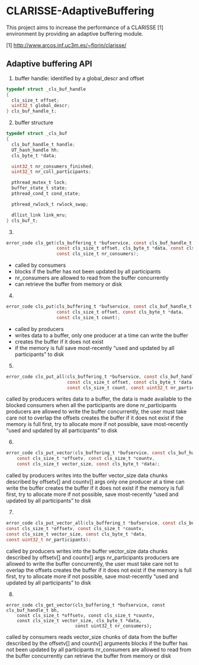 # CLARISSE-AdaptiveBuffering

This project aims to increase the performance of a CLARISSE [1] environment by
providing an adaptive buffering module.


[1] http://www.arcos.inf.uc3m.es/~florin/clarisse/



## Adaptive buffering API


1. buffer handle: identified by a global_descr and offset

```C
typedef struct _cls_buf_handle
{
  cls_size_t offset;
  uint32_t global_descr;
} cls_buf_handle_t;
```

2. buffer structure

```C
typedef struct _cls_buf
{
  cls_buf_handle_t handle;
  UT_hash_handle hh;
  cls_byte_t *data;

  uint32_t nr_consumers_finished;
  uint32_t nr_coll_participants;

  pthread_mutex_t lock;
  buffer_state_t state;
  pthread_cond_t cond_state;

  pthread_rwlock_t rwlock_swap;

  dllist_link link_mru;
} cls_buf_t;
```

3.
```C
error_code cls_get(cls_buffering_t *bufservice, const cls_buf_handle_t bh,
                   const cls_size_t offset, cls_byte_t *data, const cls_size_t count,
                   const cls_size_t nr_consumers);
```

- called by consumers
- blocks if the buffer has not been updated by all participants
- nr_consumers are allowed to read from the buffer concurrently
- can retrieve the buffer from memory or disk

4.
```C
error_code cls_put(cls_buffering_t *bufservice, const cls_buf_handle_t bh,
                   const cls_size_t offset, const cls_byte_t *data,
                   const cls_size_t count);
```

- called by producers
- writes data to a buffer, only one producer at a time can write the buffer
- creates the buffer if it does not exist
- if the memory is full save most-recently “used and updated by all participants” to disk


5. 
```C
error_code cls_put_all(cls_buffering_t *bufservice, const cls_buf_handle_t bh,
                       const cls_size_t offset, const cls_byte_t *data,
                       const cls_size_t count, const uint32_t nr_participants);
```

called by producers
writes data to a buffer, the data is made available to the blocked consumers when all the participants are done
nr_participants producers are allowed to write the buffer concurrently, the user must take care not to overlap the offsets
creates the buffer if it does not exist
if the memory is full
first, try to allocate more
if not possible, save most-recently “used and updated by all participants” to disk

6. 
```C
error_code cls_put_vector(cls_buffering_t *bufservice, const cls_buf_handle_t bh,
    const cls_size_t *offsetv, const cls_size_t *countv,
    const cls_size_t vector_size, const cls_byte_t *data);
```

called by producers
writes into the buffer vector_size data chunks described by offsetv[] and countv[] args
only one producer at a time can write the buffer
creates the buffer if it does not exist
if the memory is full
first, try to allocate more
if not possible, save most-recently “used and updated by all participants” to disk


7. 
```C
error_code cls_put_vector_all(cls_buffering_t *bufservice, const cls_buf_handle_t bh,
const cls_size_t *offsetv, const cls_size_t *countv,
const cls_size_t vector_size, const cls_byte_t *data,
const uint32_t nr_participants);
```

called by producers
writes into the buffer vector_size data chunks described by offsetv[] and countv[] args
nr_participants producers are allowed to write the buffer concurrently, the user must take care not to overlap the offsets
creates the buffer if it does not exist
if the memory is full
first, try to allocate more
if not possible, save most-recently “used and updated by all participants” to disk



8. 
```
error_code cls_get_vector(cls_buffering_t *bufservice, const cls_buf_handle_t bh,
    const cls_size_t *offsetv, const cls_size_t *countv,
    const cls_size_t vector_size, cls_byte_t *data,
                          const uint32_t nr_consumers);
```
 
called by consumers
reads vector_size chunks of data from the buffer described by the offsetv[] and countv[] arguments
blocks if the buffer has not been updated by all participants
nr_consumers are allowed to read from the buffer concurrently
can retrieve the buffer from memory or disk


